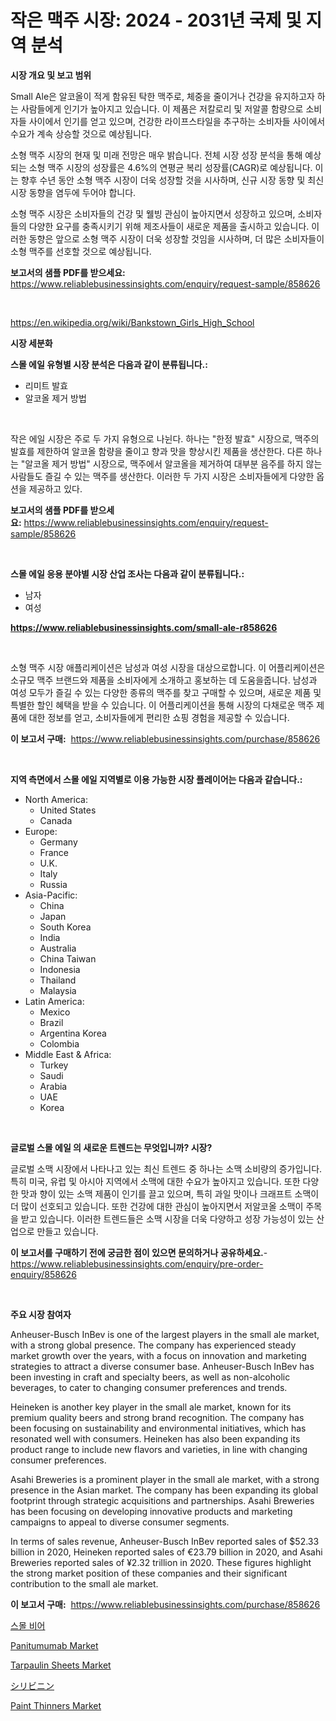 <p><h1>작은 맥주 시장: 2024 - 2031년 국제 및 지역 분석</h1></p><p><strong>시장 개요 및 보고 범위</strong></p>
<p><p>Small Ale은 알코올이 적게 함유된 탁한 맥주로, 체중을 줄이거나 건강을 유지하고자 하는 사람들에게 인기가 높아지고 있습니다. 이 제품은 저칼로리 및 저알콜 함량으로 소비자들 사이에서 인기를 얻고 있으며, 건강한 라이프스타일을 추구하는 소비자들 사이에서 수요가 계속 상승할 것으로 예상됩니다.</p><p>소형 맥주 시장의 현재 및 미래 전망은 매우 밝습니다. 전체 시장 성장 분석을 통해 예상되는 소형 맥주 시장의 성장률은 4.6%의 연평균 복리 성장률(CAGR)로 예상됩니다. 이는 향후 수년 동안 소형 맥주 시장이 더욱 성장할 것을 시사하며, 신규 시장 동향 및 최신 시장 동향을 염두에 두어야 합니다.</p><p>소형 맥주 시장은 소비자들의 건강 및 웰빙 관심이 높아지면서 성장하고 있으며, 소비자들의 다양한 요구를 충족시키기 위해 제조사들이 새로운 제품을 출시하고 있습니다. 이러한 동향은 앞으로 소형 맥주 시장이 더욱 성장할 것임을 시사하며, 더 많은 소비자들이 소형 맥주를 선호할 것으로 예상됩니다.</p></p>
<p><strong>보고서의 샘플 PDF를 받으세요:</strong> <a href="https://www.reliablebusinessinsights.com/enquiry/request-sample/858626">https://www.reliablebusinessinsights.com/enquiry/request-sample/858626</a></p>
<p>&nbsp;</p>
<p><a href="https://en.wikipedia.org/wiki/Bankstown_Girls_High_School">https://en.wikipedia.org/wiki/Bankstown_Girls_High_School</a></p>
<p><strong>시장 세분화</strong></p>
<p><strong>스몰 에일 유형별 시장 분석은 다음과 같이 분류됩니다.:</strong></p>
<p><ul><li>리미트 발효</li><li>알코올 제거 방법</li></ul></p>
<p>&nbsp;</p>
<p><p>작은 에일 시장은 주로 두 가지 유형으로 나뉜다. 하나는 "한정 발효" 시장으로, 맥주의 발효를 제한하여 알코올 함량을 줄이고 향과 맛을 향상시킨 제품을 생산한다. 다른 하나는 "알코올 제거 방법" 시장으로, 맥주에서 알코올을 제거하여 대부분 음주를 하지 않는 사람들도 즐길 수 있는 맥주를 생산한다. 이러한 두 가지 시장은 소비자들에게 다양한 옵션을 제공하고 있다.</p></p>
<p><strong>보고서의 샘플 PDF를 받으세요:</strong>&nbsp;<a href="https://www.reliablebusinessinsights.com/enquiry/request-sample/858626">https://www.reliablebusinessinsights.com/enquiry/request-sample/858626</a></p>
<p>&nbsp;</p>
<p><strong> 스몰 에일 응용 분야별 시장 산업 조사는 다음과 같이 분류됩니다.:</strong></p>
<p><ul><li>남자</li><li>여성</li></ul></p>
<p><strong><a href="https://www.reliablebusinessinsights.com/small-ale-r858626">https://www.reliablebusinessinsights.com/small-ale-r858626</a></strong></p>
<p>&nbsp;</p>
<p><p>소형 맥주 시장 애플리케이션은 남성과 여성 시장을 대상으로합니다. 이 어플리케이션은 소규모 맥주 브랜드와 제품을 소비자에게 소개하고 홍보하는 데 도움을줍니다. 남성과 여성 모두가 즐길 수 있는 다양한 종류의 맥주를 찾고 구매할 수 있으며, 새로운 제품 및 특별한 할인 혜택을 받을 수 있습니다. 이 어플리케이션을 통해 시장의 다채로운 맥주 제품에 대한 정보를 얻고, 소비자들에게 편리한 쇼핑 경험을 제공할 수 있습니다.</p></p>
<p><strong>이 보고서 구매:</strong>&nbsp; <a href="https://www.reliablebusinessinsights.com/purchase/858626">https://www.reliablebusinessinsights.com/purchase/858626</a></p>
<p>&nbsp;</p>
<p><strong>지역 측면에서 스몰 에일 지역별로 이용 가능한 시장 플레이어는 다음과 같습니다.:</strong></p>
<p><ul>
    <li>
        North America:
        <ul>
            <li>United States</li>
            <li>Canada</li>
        </ul>
    </li>
    <li>
        Europe:
        <ul>
            <li>Germany</li>
            <li>France</li>
            <li>U.K.</li>
            <li>Italy</li>
            <li>Russia</li>
        </ul>
    </li>
    <li>
        Asia-Pacific:
        <ul>
            <li>China</li>
            <li>Japan</li>
            <li>South Korea</li>
            <li>India</li>
            <li>Australia</li>
            <li>China Taiwan</li>
            <li>Indonesia</li>
            <li>Thailand</li>
            <li>Malaysia</li>
        </ul>
    </li>
    <li>
        Latin America:
        <ul>
            <li>Mexico</li>
            <li>Brazil</li>
            <li>Argentina Korea</li>
            <li>Colombia</li>
        </ul>
    </li>
    <li>
        Middle East & Africa:
        <ul>
            <li>Turkey</li>
            <li>Saudi</li>
            <li>Arabia</li>
            <li>UAE</li>
            <li>Korea</li>
        </ul>
    </li>
    </ul></p>
<p>&nbsp;</p>
<p><strong>글로벌 스몰 에일 의 새로운 트렌드는 무엇입니까? 시장?</strong></p>
<p><p>글로벌 소맥 시장에서 나타나고 있는 최신 트렌드 중 하나는 소맥 소비량의 증가입니다. 특히 미국, 유럽 및 아시아 지역에서 소맥에 대한 수요가 높아지고 있습니다. 또한 다양한 맛과 향이 있는 소맥 제품이 인기를 끌고 있으며, 특히 과일 맛이나 크래프트 소맥이 더 많이 선호되고 있습니다. 또한 건강에 대한 관심이 높아지면서 저알코올 소맥이 주목을 받고 있습니다. 이러한 트렌드들은 소맥 시장을 더욱 다양하고 성장 가능성이 있는 산업으로 만들고 있습니다.</p></p>
<p><strong>이 보고서를 구매하기 전에 궁금한 점이 있으면 문의하거나 공유하세요.</strong>- <a href="https://www.reliablebusinessinsights.com/enquiry/pre-order-enquiry/858626">https://www.reliablebusinessinsights.com/enquiry/pre-order-enquiry/858626</a></p>
<p>&nbsp;</p>
<p><strong>주요 시장 참여자</strong></p>
<p><p>Anheuser-Busch InBev is one of the largest players in the small ale market, with a strong global presence. The company has experienced steady market growth over the years, with a focus on innovation and marketing strategies to attract a diverse consumer base. Anheuser-Busch InBev has been investing in craft and specialty beers, as well as non-alcoholic beverages, to cater to changing consumer preferences and trends.</p><p>Heineken is another key player in the small ale market, known for its premium quality beers and strong brand recognition. The company has been focusing on sustainability and environmental initiatives, which has resonated well with consumers. Heineken has also been expanding its product range to include new flavors and varieties, in line with changing consumer preferences.</p><p>Asahi Breweries is a prominent player in the small ale market, with a strong presence in the Asian market. The company has been expanding its global footprint through strategic acquisitions and partnerships. Asahi Breweries has been focusing on developing innovative products and marketing campaigns to appeal to diverse consumer segments.</p><p>In terms of sales revenue, Anheuser-Busch InBev reported sales of $52.33 billion in 2020, Heineken reported sales of €23.79 billion in 2020, and Asahi Breweries reported sales of ¥2.32 trillion in 2020. These figures highlight the strong market position of these companies and their significant contribution to the small ale market.</p></p>
<p><strong>이 보고서 구매:</strong>&nbsp;&nbsp;<a href="https://www.reliablebusinessinsights.com/purchase/858626">https://www.reliablebusinessinsights.com/purchase/858626</a></p>
<p><p><a href="https://github.com/sougarounis/Market-Research-Report-List-4/blob/main/60912554933.md">스몰 비어</a></p><p><a href="https://issuu.com/reportprime-2/docs/panitumumab-market-size-2030.pptx">Panitumumab Market</a></p><p><a href="https://github.com/gdfhhhj/Market-Research-Report-List-5/blob/main/tarpaulin-sheets-market.md">Tarpaulin Sheets Market</a></p><p><a href="https://medium.com/@raymanta28/%E3%82%B7%E3%83%AA%E3%83%93%E3%83%8B%E3%83%B3%E5%B8%82%E5%A0%B4-2024%E5%B9%B4%E3%81%8B%E3%82%892031%E5%B9%B4%E3%81%BE%E3%81%A7%E3%81%AE%E4%B8%96%E7%95%8C%E3%81%A8%E5%9C%B0%E5%9F%9F%E3%81%AE%E5%88%86%E6%9E%90-71658ff5886c">シリビニン</a></p><p><a href="https://www.linkedin.com/pulse/deep-dive-paint-thinners-market-itstrends-segmentation-competitive-um3xf">Paint Thinners Market</a></p></p>